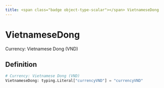 ```yaml
---
title: <span class="badge object-type-scalar"></span> VietnameseDong
---
```

# <span class="badge object-type-scalar"></span> VietnameseDong

Currency: Vietnamese Dong (VND)

## Definition

```python
# Currency: Vietnamese Dong (VND)
VietnameseDong: typing.Literal["currencyVND"] = "currencyVND"
```
